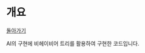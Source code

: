 # 개요
[돌아가기](https://github.com/ladius3565/Portfolio/blob/main/README.md)

AI의 구현에 비헤이비어 트리를 활용하여 구현한 코드입니다.

